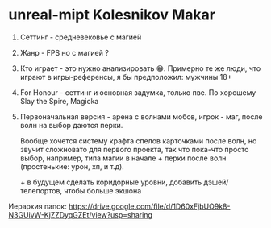 # unreal-mipt Kolesnikov Makar

1. Сеттинг - средневековье с магией
2. Жанр - FPS но с магией ?
3. Кто играет - это нужно анализировать 😁. Примерно те же люди, что играют в игры-референсы, я бы предположил: мужчины 18+
4. For Honour - сеттинг и основная задумка, только пве. По хорошему Slay the Spire, Magicka
5. Первоначальная версия - арена с волнами мобов, игрок - маг, после волн на выбор даются перки. 

   Вообще хочется систему крафта спелов карточками после волн, но звучит сложновато для первого проекта, так что пока-что просто выбор, например, типа магии в начале + перки после волн (простенькие: урон, хп, и т.д). 
   
   \+ в будущем сделать коридорные уровни, добавить дэшей/телепортов, чтобы больше экшона
   
Иерархия папок: https://drive.google.com/file/d/1D60xFjbUO9k8-N3GUivW-KjZZDyqGZEt/view?usp=sharing
